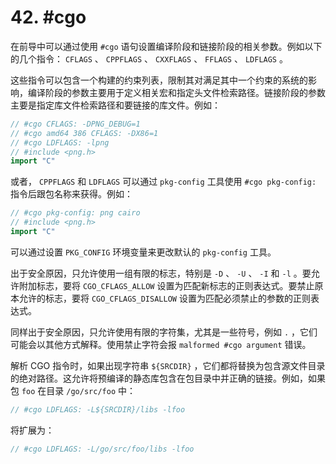 # 42. #cgo

在前导中可以通过使用 `#cgo` 语句设置编译阶段和链接阶段的相关参数。例如以下的几个指令： `CFLAGS` 、 `CPPFLAGS` 、 `CXXFLAGS` 、 `FFLAGS` 、 `LDFLAGS` 。

这些指令可以包含一个构建的约束列表，限制其对满足其中一个约束的系统的影响，编译阶段的参数主要用于定义相关宏和指定头文件检索路径。链接阶段的参数主要是指定库文件检索路径和要链接的库文件。例如：

```go
// #cgo CFLAGS: -DPNG_DEBUG=1
// #cgo amd64 386 CFLAGS: -DX86=1
// #cgo LDFLAGS: -lpng
// #include <png.h>
import "C"
```

或者， `CPPFLAGS` 和 `LDFLAGS` 可以通过 `pkg-config` 工具使用 `#cgo pkg-config:` 指令后跟包名称来获得。例如：

```go
// #cgo pkg-config: png cairo
// #include <png.h>
import "C"
```

可以通过设置 `PKG_CONFIG` 环境变量来更改默认的 `pkg-config` 工具。

出于安全原因，只允许使用一组有限的标志，特别是 `-D` 、 `-U` 、 `-I` 和 `-l` 。要允许附加标志，要将 `CGO_CFLAGS_ALLOW` 设置为匹配新标志的正则表达式。要禁止原本允许的标志，要将 `CGO_CFLAGS_DISALLOW` 设置为匹配必须禁止的参数的正则表达式。

同样出于安全原因，只允许使用有限的字符集，尤其是一些符号，例如 `.` ，它们可能会以其他方式解释。使用禁止字符会报 `malformed #cgo argument` 错误。

解析 CGO 指令时，如果出现字符串 `${SRCDIR}` ，它们都将替换为包含源文件目录的绝对路径。这允许将预编译的静态库包含在包目录中并正确的链接。例如，如果包 `foo` 在目录 `/go/src/foo` 中：

```go
// #cgo LDFLAGS: -L${SRCDIR}/libs -lfoo
```

将扩展为：

```go
// #cgo LDFLAGS: -L/go/src/foo/libs -lfoo
```
